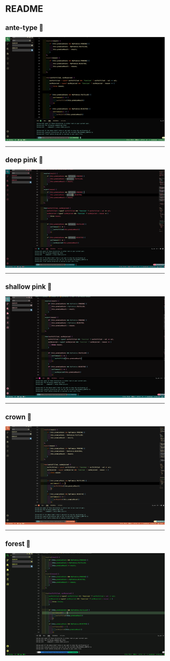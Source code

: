 # README

## __**ante-type  🐛**__

![](./images/ante-type.png)


____
## __**deep pink 🤫**__

![](./images/deep-pink.png)


____
## __**shallow pink 🤫**__

![](./images/shallow-pink.png)


____
## __**crown 👑**__

![](./images/crown.png)


____
## forest 🌲

![](./images/forest.png)